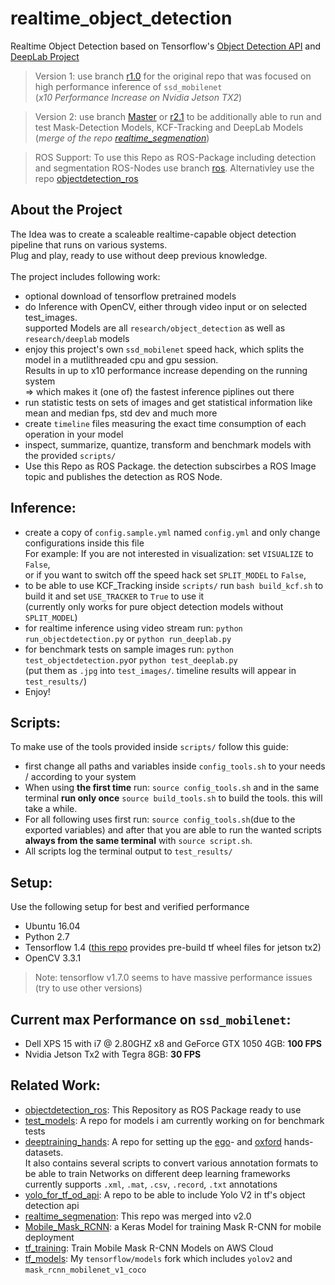 # realtime_object_detection
Realtime Object Detection based on Tensorflow's [Object Detection API](https://github.com/tensorflow/models/tree/master/research/object_detection) and [DeepLab Project](https://github.com/tensorflow/models/tree/master/research/deeplab) <br />
> Version 1: use branch [r1.0](https://github.com/GustavZ/realtime_object_detection/tree/r1.0) for the original repo that was focused on high performance inference of `ssd_mobilenet` <br />
(*x10 Performance Increase on Nvidia Jetson TX2*)

> Version 2: use branch [Master](https://github.com/GustavZ/realtime_object_detection/tree/master) or [r2.1](https://github.com/GustavZ/realtime_object_detection/tree/r2.1) to be additionally able to run and test Mask-Detection Models, KCF-Tracking and DeepLab Models (*merge of the repo [realtime_segmenation](https://github.com/GustavZ/realtime_segmenation)*)

> ROS Support: To use this Repo as ROS-Package including detection and segmentation ROS-Nodes use branch [ros](https://github.com/GustavZ/realtime_object_detection/tree/ros).
Alternativley use the repo [objectdetection_ros](https://github.com/GustavZ/objectdetection_ros)


## About the Project
The Idea was to create a scaleable realtime-capable object detection pipeline that runs on various systems. <br />
Plug and play, ready to use without deep previous knowledge.<br /> <br />
The project includes following work:
- optional download of tensorflow pretrained models
- do Inference with OpenCV, either through video input or on selected test_images. <br />
supported Models are all `research/object_detection` as well as `research/deeplab` models
- enjoy this project's own `ssd_mobilenet` speed hack, which splits the model in a mutlithreaded cpu and gpu session. <br />
Results in up to x10 performance increase depending on the running system <br />
⇒ which makes it (one of) the fastest inference piplines out there
- run statistic tests on sets of images and get statistical information like mean and median fps, std dev and much more
- create `timeline` files measuring the exact time consumption of each operation in your model
- inspect, summarize, quantize, transform and benchmark models with the provided `scripts/`
- Use this Repo as ROS Package. the detection subscirbes a ROS Image topic and publishes the detection as ROS Node.


## Inference:  
- create a copy of `config.sample.yml` named `config.yml` and only change configurations inside this file <br />
For example: If you are not interested in visualization: set `VISUALIZE` to `False`, <br />
or if you want to switch off the speed hack set `SPLIT_MODEL` to `False`, <br />
- to be able to use KCF_Tracking inside `scripts/` run `bash build_kcf.sh` to build it and set `USE_TRACKER` to `True` to use it <br />
(currently only works for pure object detection models without `SPLIT_MODEL`)
- for realtime inference using video stream run: `python run_objectdetection.py` or `python run_deeplab.py`
- for benchmark tests on sample images run: `python test_objectdetection.py`or `python test_deeplab.py` <br />
(put them as `.jpg`  into `test_images/`. timeline results will appear in `test_results/`)
- Enjoy!


## Scripts:
To make use of the tools provided inside `scripts/` follow this guide: <br />
- first change all paths and variables inside `config_tools.sh` to your needs / according to your system
- When using **the first time** run: `source config_tools.sh` and in the same terminal **run only once** `source build_tools.sh` to build the tools. this will take a while. <br />
- For all following uses first run: `source config_tools.sh`(due to the exported variables) and after that you are able to run the wanted scripts **always from the same terminal** with `source script.sh`.
- All scripts log the terminal output to `test_results/`


## Setup:
Use the following setup for best and verified performance
- Ubuntu 16.04
- Python 2.7
- Tensorflow 1.4
([this repo](https://github.com/peterlee0127/tensorflow-nvJetson) provides pre-build tf wheel files for jetson tx2)
- OpenCV 3.3.1
> Note: tensorflow v1.7.0 seems to have massive performance issues (try to use other versions)

## Current max Performance on `ssd_mobilenet`:
- Dell XPS 15 with i7 @ 2.80GHZ x8 and GeForce GTX 1050 4GB:  **100 FPS**
- Nvidia Jetson Tx2 with Tegra 8GB:                           **30 FPS**



## Related Work:
- [objectdetection_ros](https://github.com/GustavZ/objectdetection_ros): This Repository as ROS Package ready to use
- [test_models](https://github.com/GustavZ/test_models): A repo for models i am currently working on for benchmark tests
- [deeptraining_hands](https://github.com/GustavZ/deeptraining_hands): A repo for setting up the [ego](http://vision.soic.indiana.edu/projects/egohands/)- and [oxford](http://www.robots.ox.ac.uk/~vgg/data/hands/) hands-datasets.<br />
It also contains several scripts to convert various annotation formats to be able to train Networks on different deep learning frameworks <br />
currently supports `.xml`, `.mat`, `.csv`, `.record`, `.txt` annotations
- [yolo_for_tf_od_api](https://github.com/GustavZ/yolo_for_tf_od_api): A repo to be able to include Yolo V2 in tf's object detection api
- [realtime_segmenation](https://github.com/GustavZ/realtime_segmenation): This repo was merged into v2.0
- [Mobile_Mask_RCNN](https://github.com/GustavZ/Mobile_Mask_RCNN): a Keras Model for training Mask R-CNN for mobile deployment
- [tf_training](https://github.com/GustavZ/tf_training): Train Mobile Mask R-CNN Models on AWS Cloud
- [tf_models](https://github.com/GustavZ/tf_models): My `tensorflow/models` fork which includes `yolov2` and `mask_rcnn_mobilenet_v1_coco`
